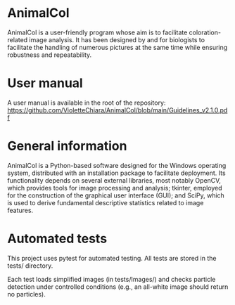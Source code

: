 # AnimalCol
AnimalCol is a user-friendly program whose aim is to facilitate coloration-related image analysis. It has been designed by and for biologists to facilitate the handling of numerous pictures at the same time while ensuring robustness and repeatability.

# User manual
A user manual is available in the root of the repository: https://github.com/VioletteChiara/AnimalCol/blob/main/Guidelines_v2.1.0.pdf

# General information
AnimalCol is a Python-based software designed for the Windows operating system, distributed with an installation package to facilitate deployment. Its functionality depends on several external libraries, most notably OpenCV, which provides tools for image processing and analysis; tkinter, employed for the construction of the graphical user interface (GUI); and SciPy, which is used to derive fundamental descriptive statistics related to image features.


# Automated tests
This project uses pytest for automated testing.
All tests are stored in the tests/ directory.

Each test loads simplified images (in tests/Images/) and checks particle detection under controlled conditions (e.g., an all-white image should return no particles).
